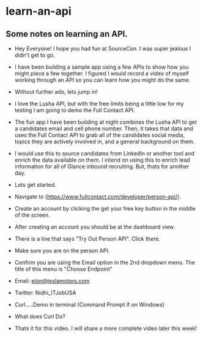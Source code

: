 # learn-an-api

## Some notes on learning an API.

* Hey Everyone! I hope you had fun at SourceCon. I was super jealous I didn't get to go.

* I have been building a sample app using a few APIs to show how you might piece a few
together. I figured I would record a video of myself working through an API so you can learn how you might do the same.

* Without further ado, lets jump in!

* I love the Lusha API, but with the free limits being a little low for my testing I am going to demo the
Full Contact API.

* The fun app I have been building at night combines the Lusha API to get a candidates email and cell phone number. Then, it takes that data and uses the Full Contact API to grab all of the candidates social media, topics they are actively involved in, and a general background on them.

* I would use this to source candidates from LinkedIn or another tool and enrich the data available on them. I intend on using this to enrich lead information for all of Glance inbound recruiting. But, thats for another day.

* Lets get started.

* Navigate to (https://www.fullcontact.com/developer/person-api/).

* Create an account by clicking the get your free key button in the middle of the screen.

* After creating an account you should be at the dashboard view.

* There is a line that says "Try Out Person API". Click there.

* Make sure you are on the person API.

* Confirm you are using the Email option in the 2nd dropdown menu. The title of this menu is "Choose Endpoint"

* Email: elon@teslamotors.com

* Twitter: Nidhi_ITJobUSA

* Curl.....Demo in terminal (Command Prompt if on Windows)

* What does Curl Do?

* Thats it for this video. I will share a more complete video later this week! 

